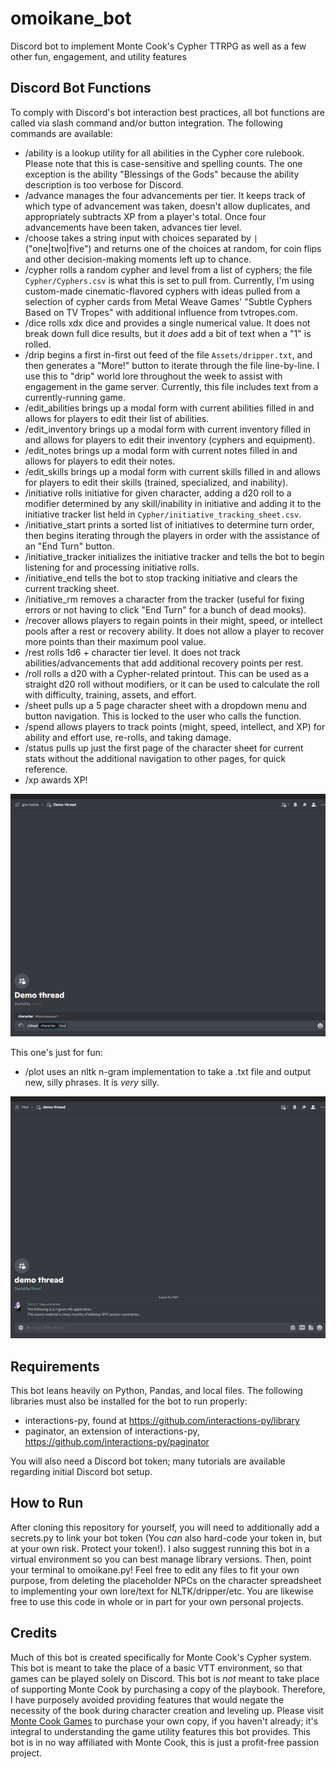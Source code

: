 # omoikane_bot
Discord bot to implement Monte Cook's Cypher TTRPG as well as a few other fun, engagement, and utility features

## Discord Bot Functions
To comply with Discord's bot interaction best practices, all bot functions are called via slash command and/or button integration. The following commands are available:
* /ability is a lookup utility for all abilities in the Cypher core rulebook. Please note that this is case-sensitive and spelling counts. The one exception is the ability "Blessings of the Gods" because the ability description is too verbose for Discord. 
* /advance manages the four advancements per tier. It keeps track of which type of advancement was taken, doesn't allow duplicates, and appropriately subtracts XP from a player's total. Once four advancements have been taken, advances tier level.
* /choose takes a string input with choices separated by `|` ("one|two|five") and returns one of the choices at random, for coin flips and other decision-making moments left up to chance.
* /cypher rolls a random cypher and level from a list of cyphers; the file `Cypher/Cyphers.csv` is what this is set to pull from. Currently, I'm using custom-made cinematic-flavored cyphers with ideas pulled from a selection of cypher cards from Metal Weave Games' "Subtle Cyphers Based on TV Tropes" with additional influence from tvtropes.com.
* /dice rolls xdx dice and provides a single numerical value. It does not break down full dice results, but it *does* add a bit of text when a "1" is rolled.
* /drip begins a first in-first out feed of the file `Assets/dripper.txt`, and then generates a "More!" button to iterate through the file line-by-line. I use this to "drip" world lore throughout the week to assist with engagement in the game server. Currently, this file includes text from a currently-running game.
* /edit_abilities brings up a modal form with current abilities filled in and allows for players to edit their list of abilities.
* /edit_inventory brings up a modal form with current inventory filled in and allows for players to edit their inventory (cyphers and equipment).
* /edit_notes brings up a modal form with current notes filled in and allows for players to edit their notes.
* /edit_skills brings up a modal form with current skills filled in and allows for players to edit their skills (trained, specialized, and inability).
* /initiative rolls initiative for given character, adding a d20 roll to a modifier determined by any skill/inability in initiative and adding it to the initiative tracker list held in `Cypher/initiative_tracking_sheet.csv`.
* /initiative_start prints a sorted list of initiatives to determine turn order, then begins iterating through the players in order with the assistance of an "End Turn" button.
* /initiative_tracker initializes the initiative tracker and tells the bot to begin listening for and processing initiative rolls.
* /initiative_end tells the bot to stop tracking initiative and clears the current tracking sheet.
* /initiative_rm removes a character from the tracker (useful for fixing errors or not having to click "End Turn" for a bunch of dead mooks).
* /recover allows players to regain points in their might, speed, or intellect pools after a rest or recovery ability. It does not allow a player to recover more points than their maximum pool value.
* /rest rolls 1d6 + character tier level. It does not track abilities/advancements that add additional recovery points per rest.
* /roll rolls a d20 with a Cypher-related printout. This can be used as a straight d20 roll without modifiers, or it can be used to calculate the roll with difficulty, training, assets, and effort. 
* /sheet pulls up a 5 page character sheet with a dropdown menu and button navigation. This is locked to the user who calls the function.
* /spend allows players to track points (might, speed, intellect, and XP) for ability and effort use, re-rolls, and taking damage.
* /status pulls up just the first page of the character sheet for current stats without the additional navigation to other pages, for quick reference.
* /xp awards XP! 

![Cypher utility demo](https://github.com/sustrev/omoikane_bot/blob/main/Demo/cypher_util_demo.gif?raw=true)

This one's just for fun:
* /plot uses an nltk n-gram implementation to take a .txt file and output new, silly phrases. It is *very* silly.

![Fun NLTK demo](https://raw.githubusercontent.com/sustrev/omoikane_bot/9f24bef2c243511b84a9197917a3a9091435f36a/Demo/fun_nltk_demo.gif)

## Requirements
This bot leans heavily on Python, Pandas, and local files. The following libraries must also be installed for the bot to run properly:
* interactions-py, found at https://github.com/interactions-py/library
* paginator, an extension of interactions-py, https://github.com/interactions-py/paginator

You will also need a Discord bot token; many tutorials are available regarding initial Discord bot setup.

## How to Run
After cloning this repository for yourself, you will need to additionally add a secrets.py to link your bot token (You *can* also hard-code your token in, but at your own risk. Protect your token!). I also suggest running this bot in a virtual environment so you can best manage library versions. Then, point your terminal to omoikane.py! Feel free to edit any files to fit your own purpose, from deleting the placeholder NPCs on the character spreadsheet to implementing your own lore/text for NLTK/dripper/etc. You are likewise free to use this code in whole or in part for your own personal projects.

## Credits
Much of this bot is created specifically for Monte Cook's Cypher system. This bot is meant to take the place of a basic VTT environment, so that games can be played solely on Discord. This bot is *not* meant to take place of supporting Monte Cook by purchasing a copy of the playbook. Therefore, I have purposely avoided providing features that would negate the necessity of the book during character creation and leveling up. Please visit [Monte Cook Games](https://www.montecookgames.com/store/product/cypher-system-rulebook-2/) to purchase your own copy, if you haven't already; it's integral to understanding the game utility features this bot provides. This bot is in no way affiliated with Monte Cook, this is just a profit-free passion project.

